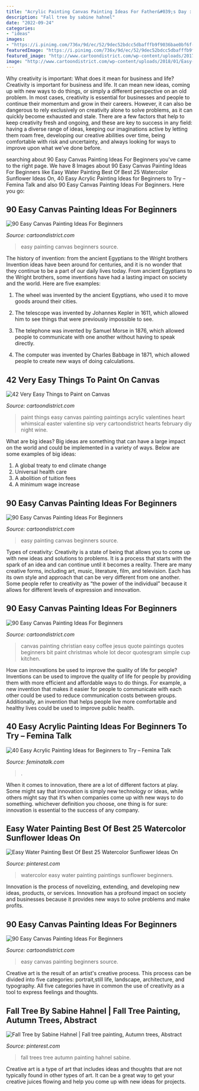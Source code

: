 ```yaml
---
title: "Acrylic Painting Canvas Painting Ideas For Father&#039;s Day : 42 Very Easy Things To Paint On Canvas"
description: "Fall tree by sabine hahnel"
date: "2022-09-24"
categories:
- "ideas"
images:
- "https://i.pinimg.com/736x/9d/ec/52/9dec52bdcc5dbafffb9f9036bae0bf6f--fall-trees-love-art.jpg"
featuredImage: "https://i.pinimg.com/736x/9d/ec/52/9dec52bdcc5dbafffb9f9036bae0bf6f--fall-trees-love-art.jpg"
featured_image: "http://www.cartoondistrict.com/wp-content/uploads/2017/06/Easy-Canvas-Painting-Ideas-For-Beginners18-1.jpg"
image: "http://www.cartoondistrict.com/wp-content/uploads/2018/01/Easy-Things-to-Paint-on-Canvas17.jpg"
---
```



Why creativity is important: What does it mean for business and life?
Creativity is important for business and life. It can mean new ideas, coming up with new ways to do things, or simply a different perspective on an old problem. In most cases, creativity is essential for businesses and people to continue their momentum and grow in their careers. However, it can also be dangerous to rely exclusively on creativity alone to solve problems, as it can quickly become exhausted and stale. There are a few factors that help to keep creativity fresh and ongoing, and these are key to success in any field: having a diverse range of ideas, keeping our imaginations active by letting them roam free, developing our creative abilities over time, being comfortable with risk and uncertainty, and always looking for ways to improve upon what we’ve done before.

	

		
searching about 90 Easy Canvas Painting Ideas For Beginners you've came to the right page. We have 8 Images about 90 Easy Canvas Painting Ideas For Beginners like Easy Water Painting Best Of Best 25 Watercolor Sunflower Ideas On, 40 Easy Acrylic Painting Ideas for Beginners to Try – Femina Talk and also 90 Easy Canvas Painting Ideas For Beginners. Here you go:
		
    
## 90 Easy Canvas Painting Ideas For Beginners

<img loading=lazy src="http://www.cartoondistrict.com/wp-content/uploads/2017/06/Easy-Canvas-Painting-Ideas-For-Beginners12-1.jpg" onerror="this.onerror=null;this.src='https://tse1.mm.bing.net/th?id=OIP.75JHrMYTB54gmcl77lgG1AHaJ4&amp;pid=15.1';" alt="90 Easy Canvas Painting Ideas For Beginners">

_Source: cartoondistrict.com_

>easy painting canvas beginners source. 

	

The history of invention: from the ancient Egyptians to the Wright brothers
Invention ideas have been around for centuries, and it is no wonder that they continue to be a part of our daily lives today. From ancient Egyptians to the Wright brothers, some inventions have had a lasting impact on society and the world. Here are five examples:
1) The wheel was invented by the ancient Egyptians, who used it to move goods around their cities.

2) The telescope was invented by Johannes Kepler in 1611, which allowed him to see things that were previously impossible to see.

3) The telephone was invented by Samuel Morse in 1876, which allowed people to communicate with one another without having to speak directly.

4) The computer was invented by Charles Babbage in 1871, which allowed people to create new ways of doing calculations.

    
## 42 Very Easy Things To Paint On Canvas

<img loading=lazy src="http://www.cartoondistrict.com/wp-content/uploads/2018/01/Easy-Things-to-Paint-on-Canvas17.jpg" onerror="this.onerror=null;this.src='https://tse4.mm.bing.net/th?id=OIP.bbrXxEUhnMsfw4_26myGjgHaJ6&amp;pid=15.1';" alt="42 Very Easy Things to Paint on Canvas">

_Source: cartoondistrict.com_

>paint things easy canvas painting paintings acrylic valentines heart whimsical easter valentine sip very cartoondistrict hearts february diy night wine. 

	

What are big ideas?
Big ideas are something that can have a large impact on the world and could be implemented in a variety of ways. Below are some examples of big ideas: 
1. A global treaty to end climate change 
2. Universal health care 
3. A abolition of tuition fees 
4. A minimum wage increase 

    
## 90 Easy Canvas Painting Ideas For Beginners

<img loading=lazy src="http://www.cartoondistrict.com/wp-content/uploads/2017/06/Easy-Canvas-Painting-Ideas-For-Beginners20-1.jpg" onerror="this.onerror=null;this.src='https://tse3.mm.bing.net/th?id=OIP.yfS7l-rraD0R08Hj3OwsCAHaJP&amp;pid=15.1';" alt="90 Easy Canvas Painting Ideas For Beginners">

_Source: cartoondistrict.com_

>easy painting canvas beginners source. 

	

Types of creativity:
Creativity is a state of being that allows you to come up with new ideas and solutions to problems. It is a process that starts with the spark of an idea and can continue until it becomes a reality. There are many creative forms, including art, music, literature, film, and television. Each has its own style and approach that can be very different from one another. Some people refer to creativity as “the power of the individual” because it allows for different levels of expression and innovation.

    
## 90 Easy Canvas Painting Ideas For Beginners

<img loading=lazy src="http://www.cartoondistrict.com/wp-content/uploads/2017/06/Easy-Canvas-Painting-Ideas-For-Beginners18-1.jpg" onerror="this.onerror=null;this.src='https://tse4.mm.bing.net/th?id=OIP.Yiii7_mrYuz84EwP6aw7jwHaJ4&amp;pid=15.1';" alt="90 Easy Canvas Painting Ideas For Beginners">

_Source: cartoondistrict.com_

>canvas painting christian easy coffee jesus quote paintings quotes beginners bit paint christmas whole lot decor quotesgram simple cup kitchen. 

	

How can innovations be used to improve the quality of life for people?
Inventions can be used to improve the quality of life for people by providing them with more efficient and affordable ways to do things. For example, a new invention that makes it easier for people to communicate with each other could be used to reduce communication costs between groups. Additionally, an invention that helps people live more comfortable and healthy lives could be used to improve public health.

    
## 40 Easy Acrylic Painting Ideas For Beginners To Try – Femina Talk

<img loading=lazy src="https://www.feminatalk.com/wp-content/uploads/2019/09/Easy-Acrylic-Painting-Ideas-for-Beginners00015.jpg" onerror="this.onerror=null;this.src='https://tse3.mm.bing.net/th?id=OIP.BJSY1lmZhdTsxUDwAKTtOwHaJ4&amp;pid=15.1';" alt="40 Easy Acrylic Painting Ideas for Beginners to Try – Femina Talk">

_Source: feminatalk.com_

>. 

	

When it comes to innovation, there are a lot of different factors at play. Some might say that innovation is simply new technology or ideas, while others might say that it’s when companies come up with new ways to do something. whichever definition you choose, one thing is for sure: innovation is essential to the success of any company.

    
## Easy Water Painting Best Of Best 25 Watercolor Sunflower Ideas On

<img loading=lazy src="https://i.pinimg.com/736x/91/55/79/91557936a5cf68b9ff5cc0b4d276f684.jpg" onerror="this.onerror=null;this.src='https://tse4.mm.bing.net/th?id=OIP.-9pQ6NHUuTzaQ5oLUrf1ogHaKS&amp;pid=15.1';" alt="Easy Water Painting Best Of Best 25 Watercolor Sunflower Ideas On">

_Source: pinterest.com_

>watercolor easy water painting paintings sunflower beginners. 

	

Innovation is the process of novelizing, extending, and developing new ideas, products, or services. Innovation has a profound impact on society and businesses because it provides new ways to solve problems and make profits.

    
## 90 Easy Canvas Painting Ideas For Beginners

<img loading=lazy src="http://www.cartoondistrict.com/wp-content/uploads/2017/06/Easy-Canvas-Painting-Ideas-For-Beginners11-1.jpg" onerror="this.onerror=null;this.src='https://tse4.mm.bing.net/th?id=OIP.NwC7gf8JImQJouFas_nQawHaNJ&amp;pid=15.1';" alt="90 Easy Canvas Painting Ideas For Beginners">

_Source: cartoondistrict.com_

>easy canvas painting beginners source. 

	

Creative art is the result of an artist's creative process. This process can be divided into five categories: portrait,still life, landscape, architecture, and typography. All five categories have in common the use of creativity as a tool to express feelings and thoughts.

    
## Fall Tree By Sabine Hahnel | Fall Tree Painting, Autumn Trees, Abstract

<img loading=lazy src="https://i.pinimg.com/736x/9d/ec/52/9dec52bdcc5dbafffb9f9036bae0bf6f--fall-trees-love-art.jpg" onerror="this.onerror=null;this.src='https://tse1.mm.bing.net/th?id=OIP.cUb3MbAmKtRWMxaQOvdJcQHaJy&amp;pid=15.1';" alt="Fall Tree by Sabine Hahnel | Fall tree painting, Autumn trees, Abstract">

_Source: pinterest.com_

>fall trees tree autumn painting hahnel sabine. 

	

Creative art is a type of art that includes ideas and thoughts that are not typically found in other types of art. It can be a great way to get your creative juices flowing and help you come up with new ideas for projects.


